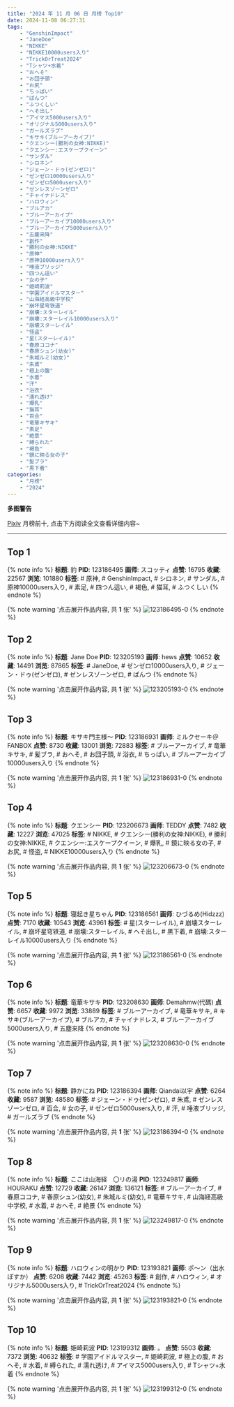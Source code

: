 ```yaml
---
title: "2024 年 11 月 06 日 月榜 Top10"
date: 2024-11-08 06:27:31
tags:
    - "GenshinImpact"
    - "JaneDoe"
    - "NIKKE"
    - "NIKKE10000users入り"
    - "TrickOrTreat2024"
    - "Tシャツ+水着"
    - "おへそ"
    - "お団子頭"
    - "お尻"
    - "ちっぱい"
    - "ぱんつ"
    - "ふつくしい"
    - "へそ出し"
    - "アイマス5000users入り"
    - "オリジナル5000users入り"
    - "ガールズラブ"
    - "キサキ(ブルーアーカイブ)"
    - "クエンシー(勝利の女神:NIKKE)"
    - "クエンシー:エスケープクイーン"
    - "サンダル"
    - "シロネン"
    - "ジェーン・ドゥ(ゼンゼロ)"
    - "ゼンゼロ10000users入り"
    - "ゼンゼロ5000users入り"
    - "ゼンレスゾーンゼロ"
    - "チャイナドレス"
    - "ハロウィン"
    - "ブルアカ"
    - "ブルーアーカイブ"
    - "ブルーアーカイブ10000users入り"
    - "ブルーアーカイブ5000users入り"
    - "五塵来降"
    - "創作"
    - "勝利の女神:NIKKE"
    - "原神"
    - "原神10000users入り"
    - "唾液ブリッジ"
    - "四つん這い"
    - "女の子"
    - "姫崎莉波"
    - "学園アイドルマスター"
    - "山海経高級中学校"
    - "崩坏星穹铁道"
    - "崩壊:スターレイル"
    - "崩壊:スターレイル10000users入り"
    - "崩壊スターレイル"
    - "怪盗"
    - "星(スターレイル)"
    - "春原ココナ"
    - "春原シュン(幼女)"
    - "朱城ルミ(幼女)"
    - "朱鳶"
    - "極上の腹"
    - "水着"
    - "汗"
    - "浴衣"
    - "濡れ透け"
    - "爆乳"
    - "猫耳"
    - "百合"
    - "竜華キサキ"
    - "素足"
    - "絶景"
    - "縛られた"
    - "褐色"
    - "鏡に映る女の子"
    - "髪ブラ"
    - "黒下着"
categories:
    - "月榜"
    - "2024"
---
```


<i class="fa fa-triangle-exclamation"></i>**多图警告**<i class="fa fa-triangle-exclamation"></i>

[Pixiv](https://www.pixiv.net/) 月榜前十, 点击下方阅读全文查看详细内容~

<!-- more -->

---

## Top 1

{% note info %}
**标题**: 豹
**PID**: 123186495 **画师**: スコッティ
**点赞**: 16795 **收藏**: 22567 **浏览**: 101880
**标签**: # 原神, # GenshinImpact, # シロネン, # サンダル, # 原神10000users入り, # 素足, # 四つん這い, # 褐色, # 猫耳, # ふつくしい
{% endnote %}

{% note warning '点击展开作品内容, 共 **1** 张' %}
![123186495-0](https://i.pixiv.re/img-original/img/2024/10/10/00/00/26/123186495_p0.jpg)
{% endnote %}

## Top 2

{% note info %}
**标题**: Jane Doe
**PID**: 123205193 **画师**: hews
**点赞**: 10652 **收藏**: 14491 **浏览**: 87865
**标签**: # JaneDoe, # ゼンゼロ10000users入り, # ジェーン・ドゥ(ゼンゼロ), # ゼンレスゾーンゼロ, # ぱんつ
{% endnote %}

{% note warning '点击展开作品内容, 共 **1** 张' %}
![123205193-0](https://i.pixiv.re/img-original/img/2024/10/10/19/23/38/123205193_p0.png)
{% endnote %}

## Top 3

{% note info %}
**标题**: キサキ門主様～
**PID**: 123186931 **画师**: ミルクセーキ＠FANBOX
**点赞**: 8730 **收藏**: 13001 **浏览**: 72883
**标签**: # ブルーアーカイブ, # 竜華キサキ, # 髪ブラ, # おへそ, # お団子頭, # 浴衣, # ちっぱい, # ブルーアーカイブ10000users入り
{% endnote %}

{% note warning '点击展开作品内容, 共 **1** 张' %}
![123186931-0](https://i.pixiv.re/img-original/img/2024/10/10/00/05/27/123186931_p0.jpg)
{% endnote %}

## Top 4

{% note info %}
**标题**: クエンシー
**PID**: 123206673 **画师**: TEDDY
**点赞**: 7482 **收藏**: 12227 **浏览**: 47025
**标签**: # NIKKE, # クエンシー(勝利の女神:NIKKE), # 勝利の女神:NIKKE, # クエンシー:エスケープクイーン, # 爆乳, # 鏡に映る女の子, # お尻, # 怪盗, # NIKKE10000users入り
{% endnote %}

{% note warning '点击展开作品内容, 共 **1** 张' %}
![123206673-0](https://i.pixiv.re/img-original/img/2024/10/10/20/15/50/123206673_p0.jpg)
{% endnote %}

## Top 5

{% note info %}
**标题**: 寝起き星ちゃん
**PID**: 123186561 **画师**: ひづるめ(Hidzzz)
**点赞**: 7170 **收藏**: 10543 **浏览**: 43961
**标签**: # 星(スターレイル), # 崩壊スターレイル, # 崩坏星穹铁道, # 崩壊:スターレイル, # へそ出し, # 黒下着, # 崩壊:スターレイル10000users入り
{% endnote %}

{% note warning '点击展开作品内容, 共 **1** 张' %}
![123186561-0](https://i.pixiv.re/img-original/img/2024/10/10/00/00/39/123186561_p0.jpg)
{% endnote %}

## Top 6

{% note info %}
**标题**: 竜華キサキ
**PID**: 123208630 **画师**: Demahmw(代碼)
**点赞**: 6657 **收藏**: 9972 **浏览**: 33889
**标签**: # ブルーアーカイブ, # 竜華キサキ, # キサキ(ブルーアーカイブ), # ブルアカ, # チャイナドレス, # ブルーアーカイブ5000users入り, # 五塵来降
{% endnote %}

{% note warning '点击展开作品内容, 共 **1** 张' %}
![123208630-0](https://i.pixiv.re/img-original/img/2024/10/10/21/19/13/123208630_p0.jpg)
{% endnote %}

## Top 7

{% note info %}
**标题**: 静かにね
**PID**: 123186394 **画师**: Qiandai以宇
**点赞**: 6264 **收藏**: 9587 **浏览**: 48580
**标签**: # ジェーン・ドゥ(ゼンゼロ), # 朱鳶, # ゼンレスゾーンゼロ, # 百合, # 女の子, # ゼンゼロ5000users入り, # 汗, # 唾液ブリッジ, # ガールズラブ
{% endnote %}

{% note warning '点击展开作品内容, 共 **1** 张' %}
![123186394-0](https://i.pixiv.re/img-original/img/2024/10/10/00/00/08/123186394_p0.png)
{% endnote %}

## Top 8

{% note info %}
**标题**: ここは山海経　〇リの湯
**PID**: 123249817 **画师**: HOURAKU
**点赞**: 12729 **收藏**: 26147 **浏览**: 136121
**标签**: # ブルーアーカイブ, # 春原ココナ, # 春原シュン(幼女), # 朱城ルミ(幼女), # 竜華キサキ, # 山海経高級中学校, # 水着, # おへそ, # 絶景
{% endnote %}

{% note warning '点击展开作品内容, 共 **1** 张' %}
![123249817-0](https://i.pixiv.re/img-original/img/2024/10/12/08/00/01/123249817_p0.jpg)
{% endnote %}

## Top 9

{% note info %}
**标题**: ハロウィンの明かり
**PID**: 123193821 **画师**: ポ～ン（出水ぽすか）
**点赞**: 6208 **收藏**: 7442 **浏览**: 45263
**标签**: # 創作, # ハロウィン, # オリジナル5000users入り, # TrickOrTreat2024
{% endnote %}

{% note warning '点击展开作品内容, 共 **1** 张' %}
![123193821-0](https://i.pixiv.re/img-original/img/2024/10/10/07/30/02/123193821_p0.jpg)
{% endnote %}

## Top 10

{% note info %}
**标题**: 姫崎莉波
**PID**: 123199312 **画师**: 。
**点赞**: 5503 **收藏**: 7372 **浏览**: 40632
**标签**: # 学園アイドルマスター, # 姫崎莉波, # 極上の腹, # おへそ, # 水着, # 縛られた, # 濡れ透け, # アイマス5000users入り, # Tシャツ+水着
{% endnote %}

{% note warning '点击展开作品内容, 共 **1** 张' %}
![123199312-0](https://i.pixiv.re/img-original/img/2024/10/10/14/27/49/123199312_p0.jpg)
{% endnote %}
